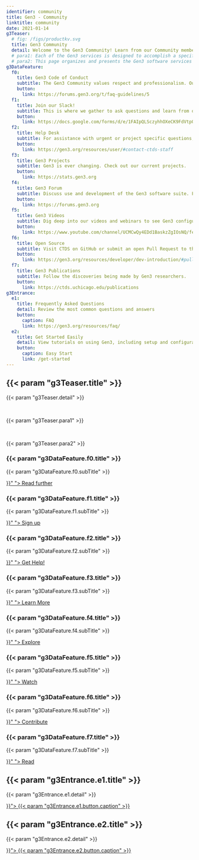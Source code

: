 ```yaml
---
identifier: community
title: Gen3 - Community
linktitle: community
date: 2021-01-14
g3Teaser:
  # fig: /figs/productkv.svg
  title: Gen3 Community
  detail: Welcome to the Gen3 Community! Learn from our Community members and engage in technical discussions. Find resources below to discover helpful information on the Gen3 Data Platform Community that strives to accelerate data-driven discoveries.
  # para1: Each of the Gen3 services is designed to accomplish a specific function in a data ecosystem, and that is achieved by providing a publicly-accessible application programming interface (API) that users, applications, and other services can send requests to.
  # para2: This page organizes and presents the Gen3 software services in terms of the different types of data resources mentioned above.
g3DataFeature:
  f0:
    title: Gen3 Code of Conduct
    subtitle: The Gen3 Community values respect and professionalism. Our purpose is to share knowledge and make everyone feel safe and included.
    button:
      link: https://forums.gen3.org/t/faq-guidelines/5
  f1:
    title: Join our Slack!
    subtitle: This is where we gather to ask questions and learn from others' experiences.
    button:
      link: https://docs.google.com/forms/d/e/1FAIpQLSczyhhOXeCK9FdVtpQpelOHYnRj1EAq1rwwnm9q6cPAe5a7ug/viewform
  f2:
    title: Help Desk
    subtitle: For assistance with urgent or project specific questions, please contact our help desk.
    button:
      link: https://gen3.org/resources/user/#contact-ctds-staff
  f3:
    title: Gen3 Projects
    subtitle: Gen3 is ever changing. Check out our current projects.
    button:
      link: https://stats.gen3.org
  f4:
    title: Gen3 Forum
    subtitle: Discuss use and development of the Gen3 software suite. Find different topics and answers for beginner through advanced stages.
    button:
      link: https://forums.gen3.org
  f5:
    title: Gen3 Videos
    subtitle: Dig deep into our videos and webinars to see Gen3 configurations and operations.
    button:
      link: https://www.youtube.com/channel/UCMCwQy4EDd1BaskzZgIOsNQ/featured
  f6:
    title: Open Source
    subtitle: Visit CTDS on GitHub or submit an open Pull Request to the code base.
    button:
      link: https://gen3.org/resources/developer/dev-introduction/#pull-requests-prs
  f7:
    title: Gen3 Publications
    subtitle: Follow the discoveries being made by Gen3 researchers.
    button:
      link: https://ctds.uchicago.edu/publications
g3Entrance:
  e1:
    title: Frequently Asked Questions
    detail: Review the most common questions and answers
    button:
      caption: FAQ
      link: https://gen3.org/resources/faq/
  e2:
    title: Get Started Easily
    detail: View tutorials on using Gen3, including setup and configuration.
    button:
      caption: Easy Start
      link: /get-started
---
```


<section class="g3-bg__mint">
  <div class="g3-outer-wrapper g3-flex-content g3-flex-content__reverse">
    <div class="g3-col__50 g3-flex-content">
    </div>
    <div class="g3-space__padding-lg-top g3-col__50">
      <div class="g3-space__wrapper-gap-left">
        <h1 class="g3-space__margin-sm-bottom">
          {{< param "g3Teaser.title" >}}
        </h1>
        <p class="g3-space__margin-sm-bottom introduction">
          {{< param "g3Teaser.detail" >}}
        </p>
        <br>
        <p class="g3-space__margin-sm-bottom introduction">
          {{< param "g3Teaser.para1" >}}
        </p>
        <br>
        <p class="g3-space__margin-sm-bottom introduction">
          {{< param "g3Teaser.para2" >}}
        </p>
      </div>
    </div>
  </div>
</section>

<section>
  <div class="g3-space__margin-lg-bottom g3-inner-wrapper">
    <div class="g3-flex-content g3-flex-content__col g3-space__margin-md-top-bottom">
      <div class="g3-flex-content g3-flex-content__col g3-space__margin-sm-left-right g3-box">
        <h3 class="g3-space__margin-sm-top-bottom">{{< param "g3DataFeature.f0.title" >}}</h3>
        <p>
          {{< param "g3DataFeature.f0.subTitle" >}}
        </p>
        <a class="g3-button g3-button--tertiary g3-flex-content_alien-self-flex-end" href="{{< param "g3DataFeature.f0.button.link" >}}" ">
            Read further
        </a>
      </div>
      <div class="g3-flex-content g3-space__margin-md-top-bottom">
        <div class="g3-space__margin-sm-left-right g3-col__33 g3-box">
          <h3 class="g3-space__margin-sm-top-bottom">{{< param "g3DataFeature.f1.title" >}}</h3>
          <p>
            {{< param "g3DataFeature.f1.subTitle" >}}
          </p>
          <div class="g3-space__margin-sm-top-bottom g3-divider"></div>
          <div class="g3-flex-content g3-flex-content_center">
            <a class="g3-button g3-button--tertiary" href="{{< param "g3DataFeature.f1.button.link" >}}" ">
              Sign up
            </a>
          </div>
        </div>
        <div class="g3-space__margin-sm-left-right g3-col__33 g3-box">
          <h3 class="g3-space__margin-sm-top-bottom">{{< param "g3DataFeature.f2.title" >}}</h3>
          <p>
            {{< param "g3DataFeature.f2.subTitle" >}}
          </p>
          <div class="g3-space__margin-sm-top-bottom g3-divider"></div>
          <div class="g3-flex-content g3-flex-content_center">
            <a class="g3-button g3-button--tertiary" href="{{< param "g3DataFeature.f2.button.link" >}}" ">
              Get Help!
            </a>
          </div>
        </div>
        <div class="g3-space__margin-sm-left-right g3-col__33 g3-box">
          <h3 class="g3-space__margin-sm-top-bottom">{{< param "g3DataFeature.f3.title" >}}</h3>
          <p>
            {{< param "g3DataFeature.f3.subTitle" >}}
          </p>
          <div class="g3-space__margin-sm-top-bottom g3-divider"></div>
          <div class="g3-flex-content g3-flex-content_center">
            <a class="g3-button g3-button--tertiary" href="{{< param "g3DataFeature.f3.button.link" >}}" ">
              Learn More
            </a>
          </div>
        </div>
      </div>
      <div class="g3-flex-content g3-flex-content__col">
      <div class="g3-flex-content g3-flex-content__col">
      <div class="g3-flex-content g3-flex-content__col g3-space__margin-sm-left-right g3-box">
        <h3 class="g3-space__margin-sm-top-bottom">{{< param "g3DataFeature.f4.title" >}}</h3>
        <p>
          {{< param "g3DataFeature.f4.subTitle" >}}
        </p>
        <a class="g3-button g3-button--tertiary g3-flex-content_alien-self-flex-end" href="{{< param "g3DataFeature.f4.button.link" >}}" ">
            Explore
        </a>
      </div>
      <div class="g3-flex-content g3-space__margin-md-top-bottom">
        <div class="g3-space__margin-sm-left-right g3-col__33 g3-box">
          <h3 class="g3-space__margin-sm-top-bottom">{{< param "g3DataFeature.f5.title" >}}</h3>
          <p>
            {{< param "g3DataFeature.f5.subTitle" >}}
          </p>
          <div class="g3-space__margin-sm-top-bottom g3-divider"></div>
          <div class="g3-flex-content g3-flex-content_center">
            <a class="g3-button g3-button--tertiary" href="{{< param "g3DataFeature.f5.button.link" >}}" ">
              Watch
            </a>
          </div>
        </div>
        <div class="g3-space__margin-sm-left-right g3-col__33 g3-box">
          <h3 class="g3-space__margin-sm-top-bottom">{{< param "g3DataFeature.f6.title" >}}</h3>
          <p>
            {{< param "g3DataFeature.f6.subTitle" >}}
          </p>
          <div class="g3-space__margin-sm-top-bottom g3-divider"></div>
          <div class="g3-flex-content g3-flex-content_center">
            <a class="g3-button g3-button--tertiary" href="{{< param "g3DataFeature.f6.button.link" >}}" ">
              Contribute
            </a>
          </div>
        </div>
        <div class="g3-space__margin-sm-left-right g3-col__33 g3-box">
          <h3 class="g3-space__margin-sm-top-bottom">{{< param "g3DataFeature.f7.title" >}}</h3>
          <p>
            {{< param "g3DataFeature.f7.subTitle" >}}
          </p>
          <div class="g3-space__margin-sm-top-bottom g3-divider"></div>
          <div class="g3-flex-content g3-flex-content_center">
            <a class="g3-button g3-button--tertiary" href="{{< param "g3DataFeature.f7.button.link" >}}" ">
              Read
            </a>
          </div>
    </div>
  </div>
</section>

<section>
  <div class="g3-inner-wrapper g3-flex-content g3-space__margin-md-bottom">
    <div class="g3-bg__solight g3-space__padding-md g3-col__50 g3-text__center g3-space__margin-sm-left-right">
      <h2 class="g3-space__margin-sm-bottom">
        {{< param "g3Entrance.e1.title" >}}
      </h2>
      <p class="g3-space__margin-sm-bottom">
        {{< param "g3Entrance.e1.detail" >}}
      </p>
      <a class="g3-button--secondary g3-button" href="{{< param "g3Entrance.e1.button.link" >}}">
        {{< param "g3Entrance.e1.button.caption" >}}
      </a>
    </div>
    <div class="g3-bg__solight g3-space__padding-md g3-col__50 g3-text__center g3-space__margin-sm-left-right">
      <h2 class="g3-space__margin-sm-bottom">
        {{< param "g3Entrance.e2.title" >}}
      </h2>
      <p class="g3-space__margin-sm-bottom">
        {{< param "g3Entrance.e2.detail" >}}
      </p>
      <a class="g3-button--secondary g3-button" href="{{< param "g3Entrance.e2.button.link" >}}">
        {{< param "g3Entrance.e2.button.caption" >}}
      </a>
    </div>
  </div>
</section>
